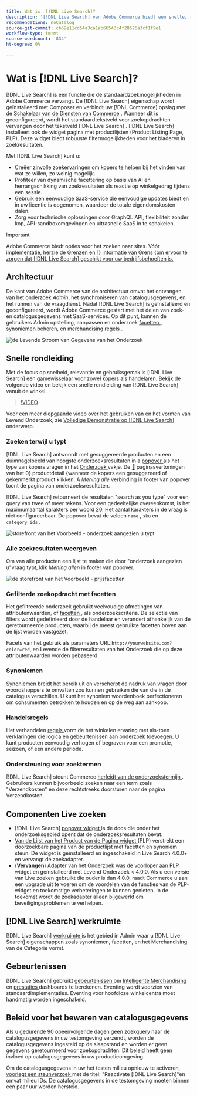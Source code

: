```yaml
---
title: Wat is  [!DNL Live Search]?
description: '[!DNL Live Search] van Adobe Commerce biedt een snelle, relevante en intuïtieve zoekervaring.'
recommendations: noCatalog
source-git-commit: cb69e11cd54a3ca1ab66543c4f28526a3cf1f9e1
workflow-type: tm+mt
source-wordcount: '834'
ht-degree: 0%

---
```


# Wat is [!DNL Live Search]?

[!DNL Live Search] is een functie die de standaardzoekmogelijkheden in Adobe Commerce vervangt. De [!DNL Live Search] eigenschap wordt geïnstalleerd met Composer en verbindt uw [!DNL Commerce] opslag met de [ Schakelaar van de Diensten van Commerce ](../landing/saas.md). Wanneer dit is geconfigureerd, wordt het standaardtekstveld voor zoekopdrachten vervangen door het tekstveld [!DNL Live Search] . [!DNL Live Search] installeert ook de widget pagina met productlijsten (Product Listing Page, PLP). Deze widget biedt robuuste filtermogelijkheden voor het bladeren in zoekresultaten.

Met [!DNL Live Search] kunt u:

- Creëer zinvolle zoekervaringen om kopers te helpen bij het vinden van wat ze willen, zo weinig mogelijk.
- Profiteer van dynamische facettering op basis van AI en herrangschikking van zoekresultaten als reactie op winkelgedrag tijdens een sessie.
- Gebruik een eenvoudige SaaS-service die eenvoudige updates biedt en in uw licentie is opgenomen, waardoor de totale eigendomskosten dalen.
- Zorg voor technische oplossingen door GraphQL API, flexibiliteit zonder kop, API-sandboxomgevingen en ultrasnelle SaaS in te schakelen.

>[!IMPORTANT]
>
>Adobe Commerce biedt opties voor het zoeken naar sites. Vóór implementatie, herzie de [ Grenzen en 1&rbrace; informatie van Grens &lbrace;om ervoor te zorgen dat [!DNL Live Search] geschikt voor uw bedrijfsbehoeften is.](boundaries-limits.md)

## Architectuur

De kant van Adobe Commerce van de architectuur omvat het ontvangen van het onderzoek *Admin*, het synchroniseren van catalogusgegevens, en het runnen van de vraagdienst. Nadat [!DNL Live Search] is geïnstalleerd en geconfigureerd, wordt Adobe Commerce gestart met het delen van zoek- en catalogusgegevens met SaaS-services. Op dit punt, kunnen de gebruikers Admin opstelling, aanpassen en onderzoek [ facetten ](facets.md), [ synoniemen ](synonyms.md) beheren, en [ merchandising regels ](category-merch.md).

![ de Levende Stroom van Gegevens van het Onderzoek ](assets/ls-cs-data-flow.png)

## Snelle rondleiding

Met de focus op snelheid, relevantie en gebruiksgemak is [!DNL Live Search] een gamewisselaar voor zowel kopers als handelaren. Bekijk de volgende video en bekijk een snelle rondleiding van [!DNL Live Search] vanuit de winkel.

>[!VIDEO](https://video.tv.adobe.com/v/3418797?learn=on)

Voor een meer diepgaande video over het gebruiken van en het vormen van Levend Onderzoek, zie [ Volledige Demonstratie op  [!DNL Live Search] ](https://experienceleague.adobe.com/en/docs/commerce-learn/tutorials/getting-started/capabilities/live-search-full-demonstration) onderwerp.

### Zoeken terwijl u typt

[!DNL Live Search] antwoordt met gesuggereerde producten en een duimnagelbeeld van hoogste onderzoeksresultaten in a [ popover ](storefront-popover.md) als het type van kopers vragen in het [ Onderzoek ](https://experienceleague.adobe.com/en/docs/commerce-admin/catalog/catalog/search/search) vakje. De [&#128279;](https://experienceleague.adobe.com/en/docs/commerce-admin/start/storefront/storefront) paginasvertoningen van het 0&rbrace; productdetail &lbrace;wanneer de kopers een gesuggereerd of gekenmerkt product klikken.  A _Mening alle_ verbinding in footer van popover toont de pagina van onderzoeksresultaten.

[!DNL Live Search] retourneert de resultaten &quot;search as you type&quot; voor een query van twee of meer tekens. Voor een gedeeltelijke overeenkomst, is het maximumaantal karakters per woord 20. Het aantal karakters in de vraag is niet configureerbaar. De popover bevat de velden `name` , `sku` en `category_ids` .

![ storefront van het Voorbeeld - onderzoek aangezien u ](assets/storefront-search-as-you-type.png) typt

### Alle zoekresultaten weergeven

Om van alle producten een lijst te maken die door &quot;onderzoek aangezien u&quot;vraag typt, klik _Mening allen_ in footer van popover.

![ de storefront van het Voorbeeld - prijsfacetten ](assets/storefront-view-all-search-results.png)

### Gefilterde zoekopdracht met facetten

Het gefiltreerde onderzoek gebruikt veelvoudige afmetingen van attributenwaarden, of [ facetten ](facets.md), als onderzoekscriteria. De selectie van filters wordt gedefinieerd door de handelaar en verandert afhankelijk van de geretourneerde producten, waarbij de meest gebruikte facetten boven aan de lijst worden vastgezet.

Facets van het gebruik als parameters URL:`http://yourwebsite.com?color=red`, en Levende de filterresultaten van het Onderzoek die op deze attributenwaarden worden gebaseerd.

### Synoniemen

[ Synoniemen ](synonyms.md) breidt het bereik uit en verscherpt de nadruk van vragen door woordshoppers te omvatten zou kunnen gebruiken die van die in de catalogus verschillen. U kunt het synoniem woordenboek perfectioneren om consumenten betrokken te houden en op de weg aan aankoop.

### Handelsregels

Het verhandelen [ regels ](rules.md) vorm de het winkelen ervaring met als-toen verklaringen die logica en gebeurtenissen aan onderzoek toevoegen. U kunt producten eenvoudig verhogen of begraven voor een promotie, seizoen, of een andere periode.

### Ondersteuning voor zoektermen

[!DNL Live Search] steunt Commerce [ herleidt van de onderzoekstermijn ](https://experienceleague.adobe.com/en/docs/commerce-admin/catalog/catalog/search/search-terms). Gebruikers kunnen bijvoorbeeld zoeken naar een term zoals &quot;Verzendkosten&quot; en deze rechtstreeks doorsturen naar de pagina Verzendkosten.

## Componenten Live zoeken

- [!DNL Live Search] [ popover widget ](storefront-popover.md) is de doos die onder het onderzoeksgebied opent dat de onderzoeksresultaten bevat.
- [ Van de Lijst van het Product van de Pagina widget ](plp-styling.md) (PLP) verstrekt een doorzoekbare pagina van de productlijst met facetten en synoniem steun. De widget is geïnstalleerd en ingeschakeld in Live Search 4.0.0+ en vervangt de zoekadapter.
- (**Vervangen**) Adapter van het Onderzoek was de voorloper aan PLP widget en geïnstalleerd met Levend Onderzoek &lt; 4.0.0. Als u een versie van Live zoeken gebruikt die ouder is dan 4.0.0, raadt Commerce u aan een upgrade uit te voeren om de voordelen van de functies van de PLP-widget en toekomstige verbeteringen te kunnen genieten. In de toekomst wordt de zoekadapter alleen bijgewerkt om beveiligingsproblemen te verhelpen.

## [!DNL Live Search] werkruimte

[!DNL Live Search] [ werkruimte ](workspace.md) is het gebied in Admin waar u [!DNL Live Search] eigenschappen zoals synoniemen, facetten, en het Merchandising van de Categorie vormt.

## Gebeurtenissen

[!DNL Live Search] gebruikt [ gebeurtenissen ](events.md) om [ Intelligente Merchandising ](category-merch.md) en [ prestaties ](performance.md) dashboards te berekenen. Eventing wordt voorzien van standaardimplementaties. Eventing voor hoofdloze winkelcentra moet handmatig worden ingeschakeld.

## Beleid voor het bewaren van catalogusgegevens

Als u gedurende 90 opeenvolgende dagen geen zoekquery naar de catalogusgegevens in uw testomgeving verzendt, worden de catalogusgegevens ingesteld op de slaapstand en worden er geen gegevens geretourneerd voor zoekopdrachten. Dit beleid heeft geen invloed op catalogusgegevens in uw productieomgeving.

Om de catalogusgegevens in uw het testen milieu opnieuw te activeren, [ voorlegt een steunverzoek ](https://experienceleague.adobe.com/en/docs/commerce-knowledge-base/kb/help-center-guide/magento-help-center-user-guide#experience-league-start-page) met de titel: &quot;Reactivate [!DNL Live Search]&quot;en omvat milieu IDs. De catalogusgegevens in de testomgeving moeten binnen een paar uur worden hersteld.
